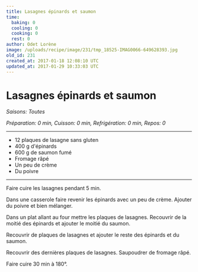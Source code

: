 ```yaml
---
title: Lasagnes épinards et saumon
time:
  baking: 0
  cooling: 0
  cooking: 0
  rest: 0
author: Odet Lorène
image: /uploads/recipe/image/231/tmp_18525-IMAG0066-649628393.jpg
old_id: 231
created_at: 2017-01-18 12:08:10 UTC
updated_at: 2017-01-29 10:33:03 UTC
---
```


# Lasagnes épinards et saumon



*Saisons: Toutes*

*Préparation: 0 min, Cuisson: 0 min, Refrigération: 0 min, Repos: 0*

---

- 12 plaques de lasagne sans gluten
- 400 g d'épinards
- 600 g de saumon fumé
- Fromage râpé
- Un peu de crème
- Du poivre

---

Faire cuire les lasagnes pendant 5 min.

Dans une casserole faire revenir les épinards avec un peu de crème. Ajouter du poivre et bien mélanger.

Dans un plat allant au four mettre les plaques de lasagnes. Recouvrir de la moitié des épinards et ajouter le moitié du saumon.

Recouvrir de plaques de lasagnes et ajouter le reste des épinards et du saumon.

Recouvrir des dernières plaques de lasagnes. Saupoudrer de fromage râpé.

Faire cuire 30 min à 180°. 
